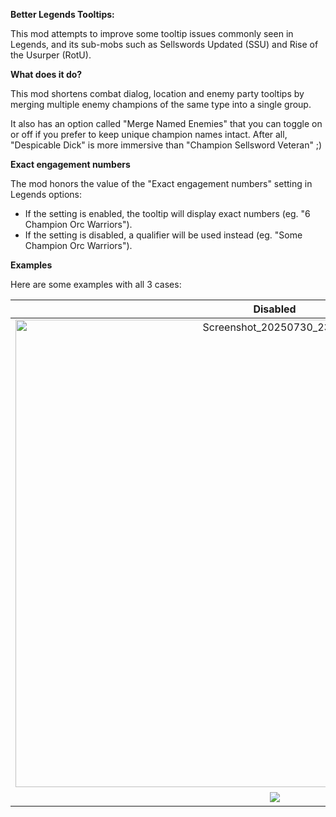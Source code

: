 **Better Legends Tooltips:**

This mod attempts to improve some tooltip issues commonly seen in Legends, and its sub-mobs such as Sellswords Updated (SSU) and Rise of the Usurper (RotU).

**What does it do?**

This mod shortens combat dialog, location and enemy party tooltips by merging multiple enemy champions of the same type into a single group.

It also has an option called "Merge Named Enemies" that you can toggle on or off if you prefer to keep unique champion names intact.
After all, "Despicable Dick" is more immersive than "Champion Sellsword Veteran" ;)

**Exact engagement numbers**

The mod honors the value of the "Exact engagement numbers" setting in Legends options:

- If the setting is enabled, the tooltip will display exact numbers (eg. "6 Champion Orc Warriors").
- If the setting is disabled, a qualifier will be used instead (eg. "Some Champion Orc Warriors").

**Examples**

Here are some examples with all 3 cases:

| Disabled                 |  Enabled with Merge Named Enemies | Enabled without Merge Named Enemies
:-------------------------:|:---------------------------------:|:-----------------------------------:
<img width="829" height="748" alt="Screenshot_20250730_230717" src="https://github.com/user-attachments/assets/45cecd24-208f-4809-82a1-f705597983a8" />  |  <img width="825" height="746" alt="Screenshot_20250730_230548" src="https://github.com/user-attachments/assets/ba82bfe5-9e6d-416b-b18a-28a161a411dc" />  |  <img width="823" height="744" alt="Screenshot_20250730_231028" src="https://github.com/user-attachments/assets/5466156c-a377-46c8-a0e6-557847f2e66f" />
![](https://github.com/user-attachments/assets/c9b3fd31-96d3-485f-93ec-2f8d27bf9aba)  |  ![enabled_with_merge1](https://github.com/user-attachments/assets/f9945bbe-c23f-4973-8a01-19ac31c1cfce)  |  ![enabled1](https://github.com/user-attachments/assets/2bcc27a0-e99b-4b30-87e1-eb8166ae439f)
